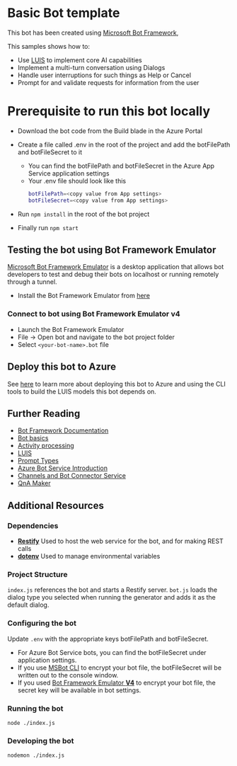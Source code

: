 # Basic Bot template

This bot has been created using [Microsoft Bot Framework](https://dev.botframework.com),

This samples shows how to:
- Use [LUIS](https://luis.ai) to implement core AI capabilities
- Implement a multi-turn conversation using Dialogs
- Handle user interruptions for such things as Help or Cancel
- Prompt for and validate requests for information from the user

# Prerequisite to run this bot locally
- Download the bot code from the Build blade in the Azure Portal
- Create a file called .env in the root of the project and add the botFilePath and botFileSecret to it
  - You can find the botFilePath and botFileSecret in the Azure App Service application settings
  - Your .env file should look like this
    ```bash
    botFilePath=<copy value from App settings>
    botFileSecret=<copy value from App settings>
    ```

- Run `npm install` in the root of the bot project
- Finally run `npm start` 


## Testing the bot using Bot Framework Emulator
[Microsoft Bot Framework Emulator](https://github.com/microsoft/botframework-emulator) is a desktop application that allows bot developers to test and debug their bots on localhost or running remotely through a tunnel.

- Install the Bot Framework Emulator from [here](https://aka.ms/botframework-emulator)

### Connect to bot using Bot Framework Emulator v4
- Launch the Bot Framework Emulator
- File -> Open bot and navigate to the bot project folder
- Select `<your-bot-name>.bot` file

## Deploy this bot to Azure
See [here](./deploymentScripts/DEPLOY.md) to learn more about deploying this bot to Azure and using the CLI tools to build the LUIS models this bot depends on.

## Further Reading
- [Bot Framework Documentation](https://docs.botframework.com)
- [Bot basics](https://docs.microsoft.com/en-us/azure/bot-service/bot-builder-basics?view=azure-bot-service-4.0)
- [Activity processing](https://docs.microsoft.com/en-us/azure/bot-service/bot-builder-concept-activity-processing?view=azure-bot-service-4.0)
- [LUIS](https://luis.ai)
- [Prompt Types](https://docs.microsoft.com/en-us/azure/bot-service/bot-builder-prompts?view=azure-bot-service-4.0&tabs=javascript)
- [Azure Bot Service Introduction](https://docs.microsoft.com/en-us/azure/bot-service/bot-service-overview-introduction?view=azure-bot-service-4.0)
- [Channels and Bot Connector Service](https://docs.microsoft.com/en-us/azure/bot-service/bot-concepts?view=azure-bot-service-4.0)
- [QnA Maker](https://qnamaker.ai)

## Additional Resources

### Dependencies

- **[Restify](http://restify.com)** Used to host the web service for the bot, and for making REST calls
- **[dotenv](https://github.com/motdotla/dotenv)** Used to manage environmental variables

### Project Structure

`index.js` references the bot and starts a Restify server. `bot.js` loads the dialog type you selected when running the generator and adds it as the default dialog. 

### Configuring the bot

Update `.env` with the appropriate keys botFilePath and botFileSecret. 
  - For Azure Bot Service bots, you can find the botFileSecret under application settings. 
  - If you use [MSBot CLI](https://github.com/microsoft/botbuilder-tools) to encrypt your bot file, the botFileSecret will be written out to the console window. 
  - If you used [Bot Framework Emulator **V4**](https://github.com/microsoft/botframework-emulator) to encrypt your bot file, the secret key will be available in bot settings. 

### Running the bot

```
node ./index.js
```
### Developing the bot

```
nodemon ./index.js
```